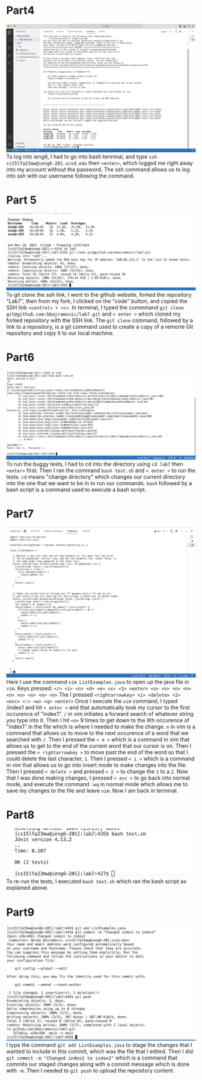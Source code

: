 # Part4

![Image](part4.png)
To log into ieng6, I had to go into bash terminal, and type `ssh cs15lfa23mw@ieng6-201.ucsd.edu` then `<enter>`, which logged me right away into my account without the password. The ssh command allows us to log into ssh with our username following the command.

# Part 5

![Image](part5.png)
To git clone the ssh link, I went to the github website, forked the repository "Lab7", then from my fork, I clicked on the "code" button, and copied the SSH link `<control> + <c>`. In terminal,
I typed the commmand `git clone git@github.com:bbajramovic/lab7.git` and `< enter >` which cloned my forked repository with the SSH link. The `git clone` command, followed by a link to a repository, 
is a git command used to create a copy of a remorte Git repository and copy it to our local machine. 

# Part6

![Image](part6.png)
To run the buggy tests, I had to cd into the directory using `cd lab7` then `<enter>` first. Then I ran the command `bash test.sh` and `< enter >` to run the tests. `cd` means "change directory" which changes our current directory into the one that we want to be in to run our commands. `bash` followed by a bash script is a command used to execute a bash script.

# Part7

![Image](part7.png)
Here I use the command `vim ListExamples.java` to open up the java file in `vim`. Keys pressed: `</> <i> <n> <d> <e> <x> <1> <enter> <n> <n> <n> <n> <n> <n> <n> <n> <n>` The I pressed  `<rightarrowkey> <i> <delete> <2> <esc> <:> <w> <q> <enter>` Once I execute the `vim` command, I typed /index1 and hit `< enter >` and that automatically took my cursor to the first occurence of "index1". `/` in vim initiates a forward search of whatever string you type into it. Then I hit `<n>` 9 times to get down to the 9th occurence of "index1" in the file which is where I needed to make the change. `n` in vim is a command that allows us to move to the next occurence of a word that we searched with `/`. Then I pressed the `< e >` which is a command in vim that allows us to get to the end of the current word that our cursor is on. Then I pressed the `< rightarrowkey >` to move past the end of the word so that I could delete the last character, `1`. Then I pressed `< i >` which is a command in vim that allows us to go into insert mode to make changes into the file. Then I pressed `< delete >` and pressed `< 2 >` to change the `1` to a `2`. Now that I was done making changes, I pressed `< esc >` to go back into normal mode, and execute the command `:wq` in normal mode which allows me to save my changes to the file and leave `vim`. Now I am back in terminal.

# Part8

![Image](part8.png)
To re-run the tests, I executed `bash test.sh` which ran the bash script as explained above. 

# Part9

![Image](part9.png)
I type the command `git add ListExamples.java` to stage the changes that I wanted to include in this commit, which was the file that I edited. Then I did `git commit -m "Changed index1 to index2"` which is a command that commits our staged changes along with a commit message which is done with `-m`. Then I needed to `git push` to upload the repository content.

